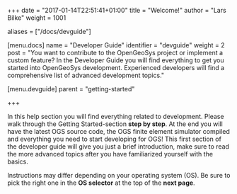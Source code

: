 +++
date = "2017-01-14T22:51:41+01:00"
title = "Welcome!"
author = "Lars Bilke"
weight = 1001

aliases = ["/docs/devguide"]

[menu.docs]
name = "Developer Guide"
identifier = "devguide"
weight = 2
post = "You want to contribute to the OpenGeoSys project or implement a custom feature? In the Developer Guide you will find everything to get you started into OpenGeoSys development. Experienced developers will find a comprehensive list of advanced development topics."

[menu.devguide]
parent = "getting-started"

+++

In this help section you will find everything related to development. Please walk through the Getting Started-section **step by step**. At the end you will have the latest OGS source code, the OGS finite element simulator compiled and everything you need to start developing for OGS! This first section of the developer guide will give you just a brief introduction, make sure to read the more advanced topics after you have familiarized yourself with the basics.

Instructions may differ depending on your operating system (OS). Be sure to pick the right one in the **OS selector** at the top of the **next page**.
